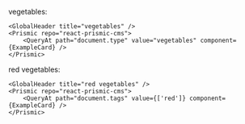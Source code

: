 vegetables:

    <GlobalHeader title="vegetables" />
    <Prismic repo="react-prismic-cms">
        <QueryAt path="document.type" value="vegetables" component={ExampleCard} />
    </Prismic>

red vegetables:

    <GlobalHeader title="red vegetables" />
    <Prismic repo="react-prismic-cms">
        <QueryAt path="document.tags" value={['red']} component={ExampleCard} />
    </Prismic>
